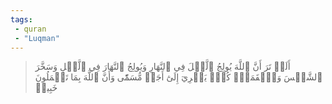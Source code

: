 ```yaml
---
tags: 
 - quran 
 - "Luqman"
---
```


> أَلَمۡ تَرَ أَنَّ ٱللَّهَ يُولِجُ ٱلَّيۡلَ فِي ٱلنَّهَارِ وَيُولِجُ ٱلنَّهَارَ فِي ٱلَّيۡلِ وَسَخَّرَ ٱلشَّمۡسَ وَٱلۡقَمَرَۖ كُلّٞ يَجۡرِيٓ إِلَىٰٓ أَجَلٖ مُّسَمّٗى وَأَنَّ ٱللَّهَ بِمَا تَعۡمَلُونَ خَبِيرٞ
